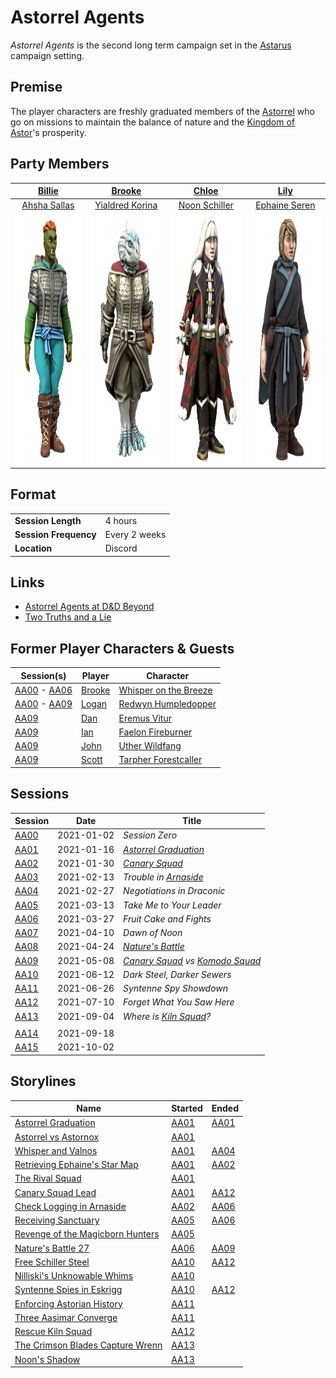 # Astorrel Agents

*Astorrel Agents* is the second long term campaign set in the [Astarus](../planes/astarus.md) campaign setting.

## Premise

The player characters are freshly graduated members of the [Astorrel](../organisations/astorrel/astorrel.md) who go on missions to maintain the balance of nature and the [Kingdom of Astor](../civilisations/kingdom-of-astor/kingdom-of-astor.md)'s prosperity.

## Party Members

| [Billie](../players/billie.md) | [Brooke](../players/brooke.md) | [Chloe](../players/chloe.md) | [Lily](../players/lily.md) |
|:---:|:---:|:---:|:---:|
| [Ahsha Sallas](../characters/ahsha-sallas.md) | [Yialdred Korina](../characters/yialdred-korina.md) | [Noon Schiller](../characters/noon-schiller.md) | [Ephaine Seren](../characters/ephaine-seren.md) |
| <img src="https://raw.githubusercontent.com/jesskelsall/astarus-images/main/characters/portraits/b0b553e82a907ff3.png" height="400" /> | <img src="https://raw.githubusercontent.com/jesskelsall/astarus-images/main/characters/portraits/3856f570c58374b4.png" height="400" /> | <img src="https://raw.githubusercontent.com/jesskelsall/astarus-images/main/characters/portraits/ec514d55f424de69.png" height="400" /> | <img src="https://raw.githubusercontent.com/jesskelsall/astarus-images/main/characters/portraits/3840bf1d6c005683.png" height="400" /> |

## Format

|||
|---|---|
| **Session Length** | 4 hours |
| **Session Frequency** | Every 2 weeks |
| **Location** | Discord |

## Links

- [Astorrel Agents at D&D Beyond](https://www.dndbeyond.com/campaigns/1620558)
- [Two Truths and a Lie](../mechanics/roleplay/two-truths-and-a-lie.md)

## Former Player Characters & Guests

| Session(s) | Player | Character |
| --- | --- | --- |
| [AA00](../sessions/completed/AA00.md) - [AA06](../sessions/completed/AA06.md) | [Brooke](../players/brooke.md) | [Whisper on the Breeze](../characters/whisper-on-the-breeze.md) |
| [AA00](../sessions/completed/AA00.md) - [AA09](../sessions/AA09.md) | [Logan](../players/logan.md) | [Redwyn Humpledopper](../characters/redwyn-humpledopper.md) |
| [AA09](../sessions/AA09.md) | [Dan](../players/dan.md) | [Eremus Vitur](../characters/eremus-vitur.md) |
| [AA09](../sessions/AA09.md) | [Ian](../players/ian.md) | [Faelon Fireburner](../characters/faelon-fireburner.md) |
| [AA09](../sessions/AA09.md) | [John](../players/john.md) | [Uther Wildfang](../characters/uther-wildfang.md) |
| [AA09](../sessions/AA09.md) | [Scott](../players/scott.md) | [Tarpher Forestcaller](../characters/tarpher-forestcaller.md) |

## Sessions

| Session | Date | Title |
|---| --- | --- |
| [AA00](../sessions/completed/AA00.md) | 2021-01-02 | *Session Zero* |
| [AA01](../sessions/completed/AA01.md) | 2021-01-16 | *[Astorrel Graduation](../storylines/ended/astorrel-graduation.md)* |
| [AA02](../sessions/completed/AA02.md) | 2021-01-30 | *[Canary Squad](../organisations/astorrel/squads/canary-squad.md)* |
| [AA03](../sessions/completed/AA03.md) | 2021-02-13 | *Trouble in [Arnaside](../places/villages/arnaside.md)* |
| [AA04](../sessions/completed/AA04.md) | 2021-02-27 | *Negotiations in Draconic* |
| [AA05](../sessions/completed/AA05.md) | 2021-03-13 | *Take Me to Your Leader* |
| [AA06](../sessions/completed/AA06.md) | 2021-03-27 | *Fruit Cake and Fights* |
| [AA07](../sessions/AA07.md) | 2021-04-10 | *Dawn of Noon* |
| [AA08](../sessions/AA08.md) | 2021-04-24 | *[Nature's Battle](../mechanics/roleplay/natures-battle.md)* |
| [AA09](../sessions/AA09.md) | 2021-05-08 | *[Canary Squad](../organisations/astorrel/squads/canary-squad.md) vs [Komodo Squad](../organisations/astorrel/squads/komodo-squad.md)* |
| [AA10](../sessions/completed/AA10.md) | 2021-06-12 | *Dark Steel, Darker Sewers* |
| [AA11](../sessions/completed/AA11.md) | 2021-06-26 | *Syntenne Spy Showdown* |
| [AA12](../sessions/completed/AA12.md) | 2021-07-10 | *Forget What You Saw Here* |
| [AA13](../sessions/AA13.md) | 2021-09-04 | *Where is [Kiln Squad](../organisations/astorrel/squads/kiln-squad.md)?* |
||
| [AA14](../sessions/upcoming/AA14.md) | 2021-09-18 | |
| [AA15](../sessions/upcoming/AA15.md) | 2021-10-02 | |

## Storylines

| Name | Started | Ended |
| --- | --- | --- |
| [Astorrel Graduation](../storylines/ended/astorrel-graduation.md) | [AA01](../sessions/completed/AA01.md) | [AA01](../sessions/completed/AA01.md) |
| [Astorrel vs Astornox](../storylines/astorrel-vs-astornox.md) | [AA01](../sessions/completed/AA01.md) | |
| [Whisper and Valnos](../storylines/ended/whisper-and-valnos.md) | [AA01](../sessions/completed/AA01.md) | [AA04](../sessions/completed/AA04.md) |
| [Retrieving Ephaine's Star Map](../storylines/ended/retrieving-ephaines-star-map.md) | [AA01](../sessions/completed/AA01.md) | [AA02](../sessions/completed/AA02.md) |
| [The Rival Squad](../storylines/the-rival-squad.md) | [AA01](../sessions/completed/AA01.md) | |
| [Canary Squad Lead](../storylines/ended/canary-squad-lead.md) | [AA01](../sessions/completed/AA01.md) | [AA12](../sessions/completed/AA12.md) |
| [Check Logging in Arnaside](../storylines/ended/check-logging-in-arnaside.md) | [AA02](../sessions/completed/AA02.md) | [AA06](../sessions/completed/AA06.md) |
| [Receiving Sanctuary](../storylines/ended/receiving-sanctuary.md) | [AA05](../sessions/completed/AA05.md) | [AA06](../sessions/completed/AA06.md) |
| [Revenge of the Magicborn Hunters](../storylines/revenge-of-the-magicborn-hunters.md) | [AA05](../sessions/completed/AA05.md) | |
| [Nature's Battle 27](../storylines/ended/natures-battle-27.md) | [AA06](../sessions/completed/AA06.md) | [AA09](../sessions/AA09.md) |
| [Free Schiller Steel](../storylines/ended/free-schiller-steel.md) | [AA10](../sessions/completed/AA10.md) | [AA12](../sessions/completed/AA12.md) |
| [Nilliski's Unknowable Whims](../storylines/nilliskis-unknowable-whims.md) | [AA10](../sessions/completed/AA10.md) | |
| [Syntenne Spies in Eskrigg](../storylines/ended/syntenne-spies-in-eskrigg.md) | [AA10](../sessions/completed/AA10.md) | [AA12](../sessions/completed/AA12.md) |
| [Enforcing Astorian History](../storylines/enforcing-astorian-history.md) | [AA11](../sessions/completed/AA11.md) | |
| [Three Aasimar Converge](../storylines/three-aasimar-converge.md) | [AA11](../sessions/completed/AA11.md) | |
| [Rescue Kiln Squad](../storylines/rescue-kiln-squad.md) | [AA12](../sessions/completed/AA12.md) | |
| [The Crimson Blades Capture Wrenn](../storylines/the-crimson-blades-capture-wrenn.md) | [AA13](../sessions/AA13.md) | |
| [Noon's Shadow](../storylines/noons-shadow.md) | [AA13](../sessions/AA13.md) | |
